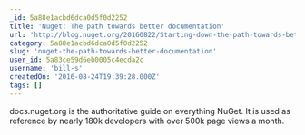 ```yaml
---
_id: 5a88e1acbd6dca0d5f0d2252
title: 'Nuget: The path towards better documentation'
url: 'http://blog.nuget.org/20160822/Starting-down-the-path-towards-better-documentation.html'
category: 5a88e1acbd6dca0d5f0d2252
slug: 'nuget-the-path-towards-better-documentation'
user_id: 5a83ce59d6eb0005c4ecda2c
username: 'bill-s'
createdOn: '2016-08-24T19:39:28.000Z'
tags: []
---
```


docs.nuget.org is the authoritative guide on everything NuGet. It is used as reference by nearly 180k developers with over 500k page views a month. 
